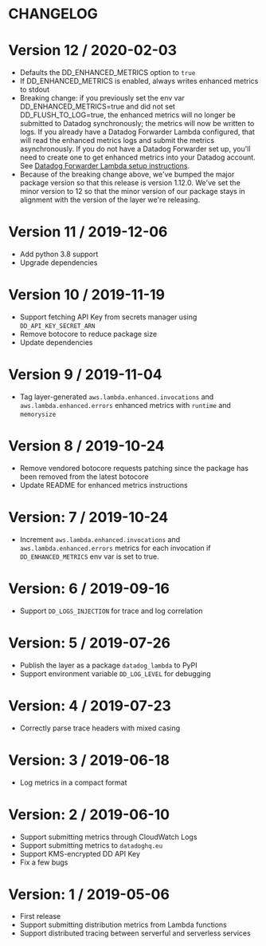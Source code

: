 # CHANGELOG

# Version 12 / 2020-02-03

- Defaults the DD_ENHANCED_METRICS option to `true`
- If DD_ENHANCED_METRICS is enabled, always writes enhanced metrics to stdout
- Breaking change: if you previously set the env var DD_ENHANCED_METRICS=true and did not set DD_FLUSH_TO_LOG=true, the enhanced metrics will no longer be submitted to Datadog synchronously; the metrics will now be written to logs. If you already have a Datadog Forwarder Lambda configured, that will read the enhanced metrics logs and submit the metrics asynchronously. If you do not have a Datadog Forwarder set up, you'll need to create one to get enhanced metrics into your Datadog account. See [Datadog Forwarder Lambda setup instructions](https://github.com/DataDog/datadog-serverless-functions/tree/master/aws/logs_monitoring).
- Because of the breaking change above, we've bumped the major package version so that this release is version 1.12.0. We've set the minor version to 12 so that the minor version of our package stays in alignment with the version of the layer we're releasing.

# Version 11 / 2019-12-06

- Add python 3.8 support
- Upgrade dependencies

# Version 10 / 2019-11-19

- Support fetching API Key from secrets manager using `DD_API_KEY_SECRET_ARN`
- Remove botocore to reduce package size
- Update dependencies

# Version 9 / 2019-11-04

- Tag layer-generated `aws.lambda.enhanced.invocations` and `aws.lambda.enhanced.errors` enhanced metrics with `runtime` and `memorysize`

# Version 8 / 2019-10-24

- Remove vendored botocore requests patching since the package has been removed from the latest botocore
- Update README for enhanced metrics instructions

# Version: 7 / 2019-10-24

- Increment `aws.lambda.enhanced.invocations` and `aws.lambda.enhanced.errors` metrics for each invocation if `DD_ENHANCED_METRICS` env var is set to true.

# Version: 6 / 2019-09-16

- Support `DD_LOGS_INJECTION` for trace and log correlation

# Version: 5 / 2019-07-26

- Publish the layer as a package `datadog_lambda` to PyPI
- Support environment variable `DD_LOG_LEVEL` for debugging

# Version: 4 / 2019-07-23

- Correctly parse trace headers with mixed casing

# Version: 3 / 2019-06-18

- Log metrics in a compact format

# Version: 2 / 2019-06-10

- Support submitting metrics through CloudWatch Logs
- Support submitting metrics to `datadoghq.eu`
- Support KMS-encrypted DD API Key
- Fix a few bugs

# Version: 1 / 2019-05-06

- First release
- Support submitting distribution metrics from Lambda functions
- Support distributed tracing between serverful and serverless services
